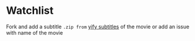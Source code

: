 # Watchlist

Fork and add a subtitle `.zip from` [yify subtitles](http://www.yifysubtitles.com/) of the movie or add an issue with name of the movie
